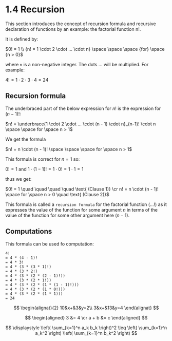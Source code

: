 ﻿# 1.4 Recursion

This section introduces the concept of recursion formula and recursive declaration of functions by an example: the factorial function n!.

It is defined by:

$0! = 1 \\
{n! = 1 \cdot 2 \cdot ... \cdot n} \space \space \space  {for} \space {n > 0}$

where `n` is a non-negative integer. The dots ... will be multiplied. For example:

$4! = 1 \cdot 2 \cdot 3 \cdot 4 = 24$

## Recursion formula

The underbraced part of the below expression for $n!$ is the expression for $(n − 1)!$:

$n! = \underbrace{1 \cdot 2 \cdot ... \cdot (n - 1) \cdot n}_{n-1}! \cdot n \space \space  for \space n > 1$

We get the formula

$n! = n \cdot (n - 1)! \space \space \space for \space n > 1$

This formula is correct for $n = 1$ so:

$0! = 1$ and $1 \cdot (1 - 1)! = 1 \cdot 0! = 1 \cdot 1 = 1$

thus we get:

$0! = 1 \quad \quad \quad \quad \text{ (Clause 1)} \cr
n! = n \cdot (n - 1)! \space for \space n > 0 \quad \text{ (Clause 2)}$

This formula is called a `recursion formula` for the factorial function $(\dots!)$ as it expresses the value of the function for some argument $n$ in terms of the value of the function for some other argument here $(n-1)$.

## Computations

This formula can be used fo computation:

    4!
    = 4 * (4 - 1)!
    = 4 * 3!
    = 4 * (3 * (3 * 1)!)
    = 4 * (3 * 2!)
    = 4 * (3 * (2 * (2 - 1)!))
    = 4 * (3 * (2 * 1!))
    = 4 * (3 * (2 * (1 * (1 - 1)!)))
    = 4 * (3 * (2 * (1 * 0!)))
    = 4 * (3 * (2 * (1 * 1)))
    = 24

$$
\begin{alignat}{2}
   10&x+&3&y=2\\
   3&x+&13&y=4
\end{alignat}
$$

$$
\begin{aligned}
3     &= 4 \cr
a + b &= c
\end{aligned}
$$

$$
\displaystyle
\left( \sum_{k=1}^n a_k b_k \right)^2
\leq
\left( \sum_{k=1}^n a_k^2 \right)
\left( \sum_{k=1}^n b_k^2 \right)
$$
